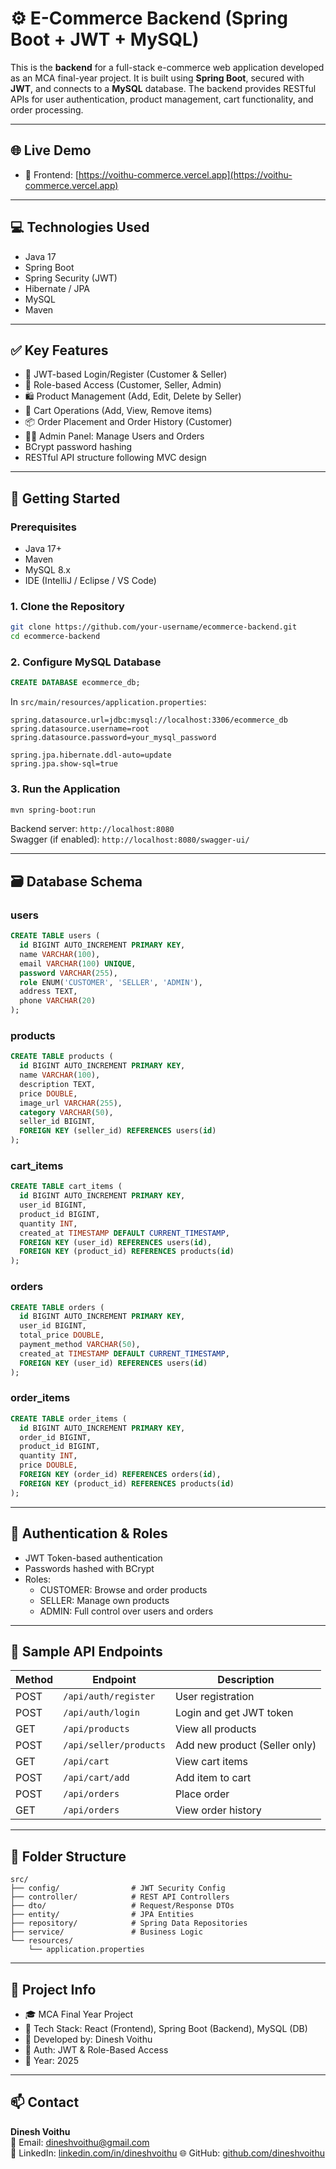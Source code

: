 # ⚙️ E-Commerce Backend (Spring Boot + JWT + MySQL)

This is the **backend** for a full-stack e-commerce web application developed as an MCA final-year project. It is built using **Spring Boot**, secured with **JWT**, and connects to a **MySQL** database. The backend provides RESTful APIs for user authentication, product management, cart functionality, and order processing.

---

## 🌐 Live Demo

- 🔗 Frontend: [https://voithu-commerce.vercel.app](https://voithu-commerce.vercel.app)
  
---

## 💻 Technologies Used

- Java 17  
- Spring Boot  
- Spring Security (JWT)  
- Hibernate / JPA  
- MySQL  
- Maven  

---

## ✅ Key Features

- 🔐 JWT-based Login/Register (Customer & Seller)
- 👤 Role-based Access (Customer, Seller, Admin)
- 🛍️ Product Management (Add, Edit, Delete by Seller)
- 🛒 Cart Operations (Add, View, Remove items)
- 📦 Order Placement and Order History (Customer)
- 🧑‍💼 Admin Panel: Manage Users and Orders
- BCrypt password hashing
- RESTful API structure following MVC design

---

## 🚀 Getting Started

### Prerequisites

- Java 17+  
- Maven  
- MySQL 8.x  
- IDE (IntelliJ / Eclipse / VS Code)

### 1. Clone the Repository

```bash
git clone https://github.com/your-username/ecommerce-backend.git
cd ecommerce-backend
```

### 2. Configure MySQL Database

```sql
CREATE DATABASE ecommerce_db;
```

In `src/main/resources/application.properties`:

```properties
spring.datasource.url=jdbc:mysql://localhost:3306/ecommerce_db
spring.datasource.username=root
spring.datasource.password=your_mysql_password

spring.jpa.hibernate.ddl-auto=update
spring.jpa.show-sql=true
```

### 3. Run the Application

```bash
mvn spring-boot:run
```

Backend server: `http://localhost:8080`  
Swagger (if enabled): `http://localhost:8080/swagger-ui/`

---

## 🗃️ Database Schema

### users

```sql
CREATE TABLE users (
  id BIGINT AUTO_INCREMENT PRIMARY KEY,
  name VARCHAR(100),
  email VARCHAR(100) UNIQUE,
  password VARCHAR(255),
  role ENUM('CUSTOMER', 'SELLER', 'ADMIN'),
  address TEXT,
  phone VARCHAR(20)
);
```

### products

```sql
CREATE TABLE products (
  id BIGINT AUTO_INCREMENT PRIMARY KEY,
  name VARCHAR(100),
  description TEXT,
  price DOUBLE,
  image_url VARCHAR(255),
  category VARCHAR(50),
  seller_id BIGINT,
  FOREIGN KEY (seller_id) REFERENCES users(id)
);
```

### cart_items

```sql
CREATE TABLE cart_items (
  id BIGINT AUTO_INCREMENT PRIMARY KEY,
  user_id BIGINT,
  product_id BIGINT,
  quantity INT,
  created_at TIMESTAMP DEFAULT CURRENT_TIMESTAMP,
  FOREIGN KEY (user_id) REFERENCES users(id),
  FOREIGN KEY (product_id) REFERENCES products(id)
);
```

### orders

```sql
CREATE TABLE orders (
  id BIGINT AUTO_INCREMENT PRIMARY KEY,
  user_id BIGINT,
  total_price DOUBLE,
  payment_method VARCHAR(50),
  created_at TIMESTAMP DEFAULT CURRENT_TIMESTAMP,
  FOREIGN KEY (user_id) REFERENCES users(id)
);
```

### order_items

```sql
CREATE TABLE order_items (
  id BIGINT AUTO_INCREMENT PRIMARY KEY,
  order_id BIGINT,
  product_id BIGINT,
  quantity INT,
  price DOUBLE,
  FOREIGN KEY (order_id) REFERENCES orders(id),
  FOREIGN KEY (product_id) REFERENCES products(id)
);
```

---

## 🔐 Authentication & Roles

- JWT Token-based authentication  
- Passwords hashed with BCrypt  
- Roles:  
  - CUSTOMER: Browse and order products  
  - SELLER: Manage own products  
  - ADMIN: Full control over users and orders  

---

## 🧪 Sample API Endpoints

| Method | Endpoint                 | Description                        |
|--------|--------------------------|------------------------------------|
| POST   | `/api/auth/register`     | User registration                  |
| POST   | `/api/auth/login`        | Login and get JWT token            |
| GET    | `/api/products`          | View all products                  |
| POST   | `/api/seller/products`   | Add new product (Seller only)      |
| GET    | `/api/cart`              | View cart items                    |
| POST   | `/api/cart/add`          | Add item to cart                   |
| POST   | `/api/orders`            | Place order                        |
| GET    | `/api/orders`            | View order history                 |

---

## 📁 Folder Structure

```
src/
├── config/                # JWT Security Config
├── controller/            # REST API Controllers
├── dto/                   # Request/Response DTOs
├── entity/                # JPA Entities
├── repository/            # Spring Data Repositories
├── service/               # Business Logic
└── resources/
    └── application.properties
```

---

## 📌 Project Info

- 🎓 MCA Final Year Project  
- 🔧 Tech Stack: React (Frontend), Spring Boot (Backend), MySQL (DB)  
- 🧠 Developed by: Dinesh Voithu 
- 🔐 Auth: JWT & Role-Based Access  
- 📅 Year: 2025

---

## 📫 Contact

**Dinesh Voithu**  
📧 Email: dineshvoithu@gmail.com  
🔗 LinkedIn: [linkedin.com/in/dineshvoithu](https://linkedin.com/in/dineshvoithu) 
🌐 GitHub: [github.com/dineshvoithu](https://github.com/dineshvoithu)
